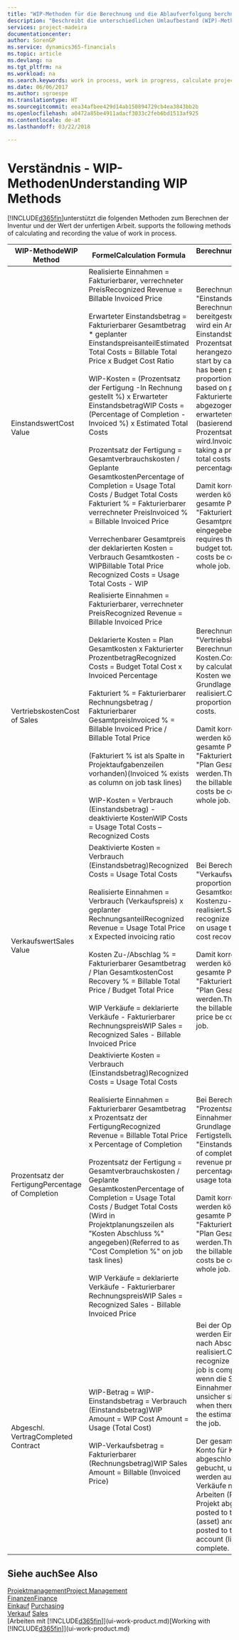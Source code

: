 ```yaml
---
title: "WIP-Methoden für die Berechnung und die Ablaufverfolgung berchnen und aufzeichnen | Microsoft Docs."
description: "Beschreibt die unterschiedlichen Umlaufbestand (WIP)-Methoden, die verwendet werden können, um Finanzdaten für Projekte zu senden und zu überwachen, die im Umlaufbestand sind."
services: project-madeira
documentationcenter: 
author: SorenGP
ms.service: dynamics365-financials
ms.topic: article
ms.devlang: na
ms.tgt_pltfrm: na
ms.workload: na
ms.search.keywords: work in process, work in progress, calculate project WIP
ms.date: 06/06/2017
ms.author: sgroespe
ms.translationtype: HT
ms.sourcegitcommit: eea34afbee429d14ab150894729cb4ea3843bb2b
ms.openlocfilehash: a0472a85be4911adacf3033c2feb6bd1513af925
ms.contentlocale: de-at
ms.lasthandoff: 03/22/2018

---
```

# <a name="understanding-wip-methods"></a><span data-ttu-id="be3a4-103">Verständnis - WIP-Methoden</span><span class="sxs-lookup"><span data-stu-id="be3a4-103">Understanding WIP Methods</span></span>
[!INCLUDE[d365fin](includes/d365fin_md.md)]<span data-ttu-id="be3a4-104">unterstützt die folgenden Methoden zum Berechnen der Inventur und der Wert der unfertigen Arbeit.</span><span class="sxs-lookup"><span data-stu-id="be3a4-104"> supports the following methods of calculating and recording the value of work in process.</span></span>

| <span data-ttu-id="be3a4-105">WIP-Methode</span><span class="sxs-lookup"><span data-stu-id="be3a4-105">WIP Method</span></span> | <span data-ttu-id="be3a4-106">Formel</span><span class="sxs-lookup"><span data-stu-id="be3a4-106">Calculation Formula</span></span> | <span data-ttu-id="be3a4-107">Berechnungsbeschreibung</span><span class="sxs-lookup"><span data-stu-id="be3a4-107">Calculation Description</span></span> |
| --- | --- | --- |
| <span data-ttu-id="be3a4-108">Einstandswert</span><span class="sxs-lookup"><span data-stu-id="be3a4-108">Cost Value</span></span> |<span data-ttu-id="be3a4-109">Realisierte Einnahmen = Fakturierbarer, verrechneter Preis</span><span class="sxs-lookup"><span data-stu-id="be3a4-109">Recognized Revenue = Billable Invoiced Price</span></span><br /><br /> <span data-ttu-id="be3a4-110">Erwarteter Einstandsbetrag = Fakturierbarer Gesamtbetrag \* geplanter Einstandspreisanteil</span><span class="sxs-lookup"><span data-stu-id="be3a4-110">Estimated Total Costs = Billable Total Price x Budget Cost Ratio</span></span><br /><br /> <span data-ttu-id="be3a4-111">WIP-Kosten = (Prozentsatz der Fertigung -In Rechnung gestellt %) x Erwarteter Einstandsbetrag</span><span class="sxs-lookup"><span data-stu-id="be3a4-111">WIP Costs = (Percentage of Completion - Invoiced %) x Estimated Total Costs</span></span><br /><br /> <span data-ttu-id="be3a4-112">Prozentsatz der Fertigung = Gesamtverbrauchskosten / Geplante Gesamtkosten</span><span class="sxs-lookup"><span data-stu-id="be3a4-112">Percentage of Completion = Usage Total Costs / Budget Total Costs</span></span><br /> <span data-ttu-id="be3a4-113">Fakturiert % = Fakturierbarer verrechneter Preis</span><span class="sxs-lookup"><span data-stu-id="be3a4-113">Invoiced % = Billable Invoiced Price</span></span><br /><br /> <span data-ttu-id="be3a4-114">Verrechenbarer Gesamtpreis der deklarierten Kosten = Verbrauch Gesamtkosten - WIP</span><span class="sxs-lookup"><span data-stu-id="be3a4-114">Billable Total Price Recognized Costs = Usage Total Costs - WIP</span></span> |<span data-ttu-id="be3a4-115">Berechnungen vom Typ "Einstandswert" beginnen mit der Berechnung des Werts dessen, was bereitgestellt wurde. Zu diesem Zweck wird ein Anteil des erwarteten Einstandsbetrags (basierend auf dem Prozentsatz der Fertigstellung) herangezogen.</span><span class="sxs-lookup"><span data-stu-id="be3a4-115">Cost value calculations start by calculating the value of what has been provided by taking a proportion of the estimated total costs based on percentage of completion.</span></span> <span data-ttu-id="be3a4-116">Fakturierte Einstandsbeträge werden abgezogen, indem ein Anteil des erwarteten Einstandsbetrags (basierend auf dem fakturierten Prozentsatz) herangezogen wird.</span><span class="sxs-lookup"><span data-stu-id="be3a4-116">Invoiced costs are subtracted by taking a proportion of the estimated total costs based on the invoiced percentage.</span></span><br /><br /> <span data-ttu-id="be3a4-117">Damit korrekte Ergebnisse erzielt werden können, müssen für das gesamte Projekt Werte für "Fakturierbarer Gesamtbetrag", "Plan Gesamtpreis" und "Plan Gesamtkosten" eingegeben werden.</span><span class="sxs-lookup"><span data-stu-id="be3a4-117">This calculation requires that the billable total price, budget total price, and budget total costs be correctly entered for the whole job.</span></span> |
| <span data-ttu-id="be3a4-118">Vertriebskosten</span><span class="sxs-lookup"><span data-stu-id="be3a4-118">Cost of Sales</span></span> |<span data-ttu-id="be3a4-119">Realisierte Einnahmen = Fakturierbarer, verrechneter Preis</span><span class="sxs-lookup"><span data-stu-id="be3a4-119">Recognized Revenue = Billable Invoiced Price</span></span><br /><br /> <span data-ttu-id="be3a4-120">Deklarierte Kosten = Plan Gesamtkosten x Fakturierter Prozentbetrag</span><span class="sxs-lookup"><span data-stu-id="be3a4-120">Recognized Costs = Budget Total Cost x Invoiced Percentage</span></span><br /><br /> <span data-ttu-id="be3a4-121">Fakturiert % = Fakturierbarer Rechnungsbetrag / Fakturierbarer Gesamtpreis</span><span class="sxs-lookup"><span data-stu-id="be3a4-121">Invoiced % = Billable Invoiced Price / Billable Total Price</span></span><br /><br /> <span data-ttu-id="be3a4-122">(Fakturiert % ist als Spalte in Projektaufgabenzeilen vorhanden)</span><span class="sxs-lookup"><span data-stu-id="be3a4-122">(Invoiced % exists as column on job task lines)</span></span><br /><br /> <span data-ttu-id="be3a4-123">WIP-Kosten = Verbrauch (Einstandsbetrag) - deaktivierte Kosten</span><span class="sxs-lookup"><span data-stu-id="be3a4-123">WIP Costs = Usage Total Costs – Recognized Costs</span></span> |<span data-ttu-id="be3a4-124">Berechnungen vom Typ "Vertriebskosten" beginnen mit der Berechnung der deklarierten Kosten.</span><span class="sxs-lookup"><span data-stu-id="be3a4-124">Cost of sales calculations begin by calculating the recognized costs.</span></span> <span data-ttu-id="be3a4-125">Kosten werden proportional auf der Grundlage von "Plan Gesamtkosten" realisiert.</span><span class="sxs-lookup"><span data-stu-id="be3a4-125">Costs are recognized proportionally based on budget total costs.</span></span><br /><br /> <span data-ttu-id="be3a4-126">Damit korrekte Ergebnisse erzielt werden können, müssen für das gesamte Projekt Werte für "Fakturierbarer Gesamtbetrag" und "Plan Gesamtkosten" eingegeben werden.</span><span class="sxs-lookup"><span data-stu-id="be3a4-126">This calculation requires that the billable total price and budget total costs be correctly entered for the whole job.</span></span> |
| <span data-ttu-id="be3a4-127">Verkaufswert</span><span class="sxs-lookup"><span data-stu-id="be3a4-127">Sales Value</span></span> |<span data-ttu-id="be3a4-128">Deaktivierte Kosten = Verbrauch (Einstandsbetrag)</span><span class="sxs-lookup"><span data-stu-id="be3a4-128">Recognized Costs = Usage Total Costs</span></span><br /><br /> <span data-ttu-id="be3a4-129">Realisierte Einnahmen = Verbrauch (Verkaufspreis) x geplanter Rechnungsanteil</span><span class="sxs-lookup"><span data-stu-id="be3a4-129">Recognized Revenue = Usage Total Price x Expected invoicing ratio</span></span><br /><br /> <span data-ttu-id="be3a4-130">Kosten Zu-/Abschlag % = Fakturierbarer Gesamtbetrag / Plan Gesamtkosten</span><span class="sxs-lookup"><span data-stu-id="be3a4-130">Cost Recovery % = Billable Total Price / Budget Total Price</span></span><br /><br /> <span data-ttu-id="be3a4-131">WIP Verkäufe = deklarierte Verkäufe - Fakturierbarer Rechnungspreis</span><span class="sxs-lookup"><span data-stu-id="be3a4-131">WIP Sales = Recognized Sales - Billable Invoiced Price</span></span> |<span data-ttu-id="be3a4-132">Bei Berechnungen vom Typ "Verkaufswert" werden die Einnahmen proportional basierend auf "Verbrauch Gesamtkosten" und dem erwarteten Kostenzu-/-abschlagsanteil realisiert.</span><span class="sxs-lookup"><span data-stu-id="be3a4-132">Sales value calculations recognize revenue proportionally based on usage total costs and the expected cost recovery ratio.</span></span><br /><br /> <span data-ttu-id="be3a4-133">Damit korrekte Ergebnisse erzielt werden können, müssen für das gesamte Projekt Werte für "Fakturierbarer Gesamtbetrag" und "Plan Gesamtkosten" eingegeben werden.</span><span class="sxs-lookup"><span data-stu-id="be3a4-133">This calculation requires that the billable total price and budget total price be correctly entered for the whole job.</span></span> |
| <span data-ttu-id="be3a4-134">Prozentsatz der Fertigung</span><span class="sxs-lookup"><span data-stu-id="be3a4-134">Percentage of Completion</span></span> |<span data-ttu-id="be3a4-135">Deaktivierte Kosten = Verbrauch (Einstandsbetrag)</span><span class="sxs-lookup"><span data-stu-id="be3a4-135">Recognized Costs = Usage Total Costs</span></span><br /><br /> <span data-ttu-id="be3a4-136">Realisierte Einnahmen = Fakturierbarer Gesamtbetrag x Prozentsatz der Fertigung</span><span class="sxs-lookup"><span data-stu-id="be3a4-136">Recognized Revenue = Billable Total Price x Percentage of Completion</span></span><br /><br /> <span data-ttu-id="be3a4-137">Prozentsatz der Fertigung = Gesamtverbrauchskosten / Geplante Gesamtkosten</span><span class="sxs-lookup"><span data-stu-id="be3a4-137">Percentage of Completion = Usage Total Costs / Budget Total Costs</span></span><br /> <span data-ttu-id="be3a4-138">(Wird in Projektplanungszeilen als "Kosten Abschluss %" angegeben)</span><span class="sxs-lookup"><span data-stu-id="be3a4-138">(Referred to as "Cost Completion %" on job task lines)</span></span><br /><br /> <span data-ttu-id="be3a4-139">WIP Verkäufe = deklarierte Verkäufe - Fakturierbarer Rechnungspreis</span><span class="sxs-lookup"><span data-stu-id="be3a4-139">WIP Sales = Recognized Sales - Billable Invoiced Price</span></span> |<span data-ttu-id="be3a4-140">Bei Berechnungen vom Typ "Prozentsatz der Fertigung" werden Einnahmen proportional – auf der Grundlage des Prozentsatzes der Fertigstellung, also "Verbrauch" contra "Einstandspreis" – realisiert.</span><span class="sxs-lookup"><span data-stu-id="be3a4-140">Percentage of completion calculations recognize revenue proportionally based on the percentage of completion, that is, usage total costs vs. budget costs.</span></span><br /><br /> <span data-ttu-id="be3a4-141">Damit korrekte Ergebnisse erzielt werden können, müssen für das gesamte Projekt Werte für "Fakturierbarer Gesamtbetrag" und "Plan Gesamtkosten" eingegeben werden.</span><span class="sxs-lookup"><span data-stu-id="be3a4-141">This calculation requires that the billable total price and budget total costs be correctly entered for the whole job.</span></span> |
| <span data-ttu-id="be3a4-142">Abgeschl. Vertrag</span><span class="sxs-lookup"><span data-stu-id="be3a4-142">Completed Contract</span></span> |<span data-ttu-id="be3a4-143">WIP-Betrag = WIP-Einstandsbetrag = Verbrauch (Einstandsbetrag)</span><span class="sxs-lookup"><span data-stu-id="be3a4-143">WIP Amount = WIP Cost Amount = Usage (Total Cost)</span></span><br /><br /> <span data-ttu-id="be3a4-144">WIP-Verkaufsbetrag = Fakturierbarer (Rechnungsbetrag)</span><span class="sxs-lookup"><span data-stu-id="be3a4-144">WIP Sales Amount = Billable (Invoiced Price)</span></span> |<span data-ttu-id="be3a4-145">Bei der Option "Abgeschl. Vertrag" werden Einnahmen und Kosten erst nach Abschluss des Projekts realisiert.</span><span class="sxs-lookup"><span data-stu-id="be3a4-145">Completed contract does not recognize revenue and costs until the job is complete.</span></span> <span data-ttu-id="be3a4-146">Dies kann nützlich sein, wenn die Schätzungen der Kosten und Einnahmen für das Projekt äußerst unsicher sind.</span><span class="sxs-lookup"><span data-stu-id="be3a4-146">You may want to do this when there is high uncertainty around the estimates of costs and revenue for the job.</span></span><br /><br /> <span data-ttu-id="be3a4-147">Der gesamte Verbrauch wird auf das Konto für Kosten nicht abgeschlossener Arbeiten (Aktiva) gebucht, und alle fakturierten Verkäufe werden auf das Konto für fakturierte Verkäufe nicht abgeschlossener Arbeiten (Passiva) gebucht, bis das Projekt abgeschlossen ist.</span><span class="sxs-lookup"><span data-stu-id="be3a4-147">All usage is posted to the WIP Costs account (asset) and all invoiced sales are posted to the WIP Invoiced Sales account (liability) until the job is complete.</span></span> |

## <a name="see-also"></a><span data-ttu-id="be3a4-148">Siehe auch</span><span class="sxs-lookup"><span data-stu-id="be3a4-148">See Also</span></span>
[<span data-ttu-id="be3a4-149">Projektmanagement</span><span class="sxs-lookup"><span data-stu-id="be3a4-149">Project Management</span></span>](projects-manage-projects.md)  
[<span data-ttu-id="be3a4-150">Finanzen</span><span class="sxs-lookup"><span data-stu-id="be3a4-150">Finance</span></span>](finance.md)  
<span data-ttu-id="be3a4-151">[Einkauf](purchasing-manage-purchasing.md)       </span><span class="sxs-lookup"><span data-stu-id="be3a4-151">[Purchasing](purchasing-manage-purchasing.md)       </span></span>  
<span data-ttu-id="be3a4-152">[Verkauf](sales-manage-sales.md)    </span><span class="sxs-lookup"><span data-stu-id="be3a4-152">[Sales](sales-manage-sales.md)    </span></span>  
<span data-ttu-id="be3a4-153">[Arbeiten mit [!INCLUDE[d365fin](includes/d365fin_md.md)]](ui-work-product.md)</span><span class="sxs-lookup"><span data-stu-id="be3a4-153">[Working with [!INCLUDE[d365fin](includes/d365fin_md.md)]](ui-work-product.md)</span></span>  

